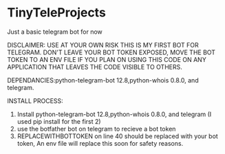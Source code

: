 # TinyTeleProjects
Just a basic telegram bot for now

DISCLAIMER: USE AT YOUR OWN RISK THIS IS MY FIRST BOT FOR TELEGRAM.
DON'T LEAVE YOUR BOT TOKEN EXPOSED, MOVE THE BOT TOKEN TO AN ENV FILE IF YOU PLAN ON USING THIS CODE ON ANY APPLICATION THAT LEAVES THE CODE VISIBLE TO OTHERS.

DEPENDANCIES:python-telegram-bot 12.8,python-whois 0.8.0, and telegram. 

INSTALL PROCESS:
1. Install python-telegram-bot 12.8,python-whois 0.8.0, and telegram (I used pip install for the first 2)
2. use the botfather bot on telegram to recieve a bot token
3. REPLACEWITHBOTTOKEN on line 40 should be replaced with your bot token, An env file will replace this soon for safety reasons.
